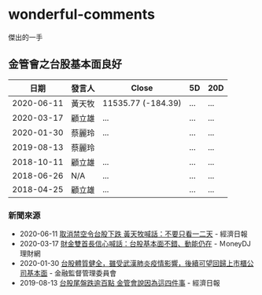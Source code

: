 # wonderful-comments
傑出的一手

## 金管會之台股基本面良好

日期 | 發言人 | Close | 5D | 20D
---- | ---- | ---- | ---- | ----
2020-06-11 | 黃天牧 | 11535.77 (-184.39) | ... | ...
2020-03-17 | 顧立雄 | ... | ... | ...
2020-01-30 | 蔡麗玲 | ... | ... | ...
2019-08-13 | 蔡麗玲 |  | ... | ...
2018-10-11 | 顧立雄 | ... | ... | ...
2018-06-26 | N/A | ... | ... | ...
2018-04-25 | 顧立雄 | ... | ... | ...

### 新聞來源

* 2020-06-11 [取消禁空令台股下跌 黃天牧喊話：不要只看一二天](https://money.udn.com/money/story/5613/4628922) - 經濟日報
* 2020-03-17 [財金雙首長信心喊話：台股基本面不錯、動能仍在](https://www.moneydj.com/KMDJ/News/NewsViewer.aspx?a=b7810678-3bb5-4008-ac4f-1eeccc2d3078) - ＭoneyDJ 理財網
* 2020-01-30 [台股體質健全，雖受武漢肺炎疫情影響，後續可望回歸上市櫃公司基本面](https://www.fsc.gov.tw/ch/home.jsp?id=96&parentpath=0,2&mcustomize=news_view.jsp&dataserno=202001300003&toolsflag=Y&dtable=News) - 金融監督管理委員會
* 2019-08-13 [台股尾盤跌逾百點 金管會說因為這四件事](https://money.udn.com/money/story/5607/3986797) - 經濟日報
